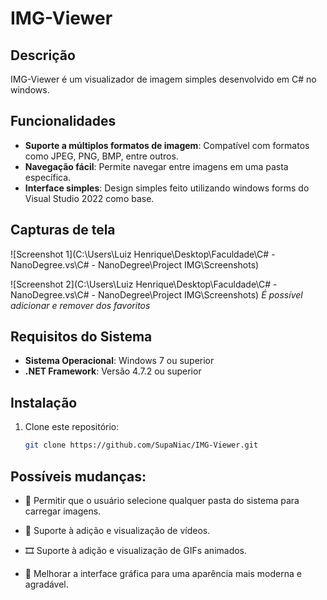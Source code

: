 # IMG-Viewer

## Descrição

IMG-Viewer é um visualizador de imagem simples desenvolvido em C# no windows.

## Funcionalidades 

- **Suporte a múltiplos formatos de imagem**: Compatível com formatos como JPEG, PNG, BMP, entre outros.
- **Navegação fácil**: Permite navegar entre imagens em uma pasta específica.
- **Interface simples**: Design simples feito utilizando windows forms do Visual Studio 2022 como base. 

## Capturas de tela

![Screenshot 1](C:\Users\Luiz Henrique\Desktop\Faculdade\C# - NanoDegree\.vs\C# - NanoDegree\Project IMG\Screenshots)


![Screenshot 2](C:\Users\Luiz Henrique\Desktop\Faculdade\C# - NanoDegree\.vs\C# - NanoDegree\Project IMG\Screenshots)
*É possível adicionar e remover dos favoritos*

## Requisitos do Sistema

- **Sistema Operacional**: Windows 7 ou superior
- **.NET Framework**: Versão 4.7.2 ou superior

## Instalação

1. Clone este repositório:
   ```bash
   git clone https://github.com/SupaNiac/IMG-Viewer.git

## Possíveis mudanças: 

- 📁 Permitir que o usuário selecione qualquer pasta do sistema para carregar imagens.

- 🎥 Suporte à adição e visualização de vídeos.

- 🎞️ Suporte à adição e visualização de GIFs animados.

- 🎨 Melhorar a interface gráfica para uma aparência mais moderna e agradável.

  

